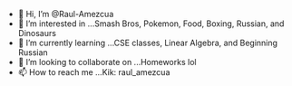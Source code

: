 - 👋 Hi, I’m @Raul-Amezcua
- 👀 I’m interested in ...Smash Bros, Pokemon, Food, Boxing, Russian, and Dinosaurs
- 🌱 I’m currently learning ...CSE classes, Linear Algebra, and Beginning Russian
- 💞️ I’m looking to collaborate on ...Homeworks lol
- 📫 How to reach me ...Kik: raul_amezcua

<!---
Raul-Amezcua/Raul-Amezcua is a ✨ special ✨ repository because its `README.md` (this file) appears on your GitHub profile.
You can click the Preview link to take a look at your changes.
--->
